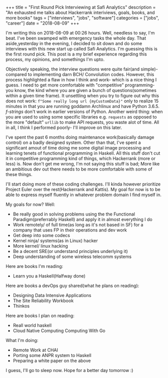 +++
title = "First Round Pick Interviewing at Safi Analytics"
description = "An exhausted me talks about Hackerrank interiviews, goals, books, and more books"
tags = ["interviews", "jobs", "software"]
categories = ["jobs", "career"]
date = "2018-08-09"
+++

I'm writing this on 2018-08-09 at 00:26 hours. Well, needless to say, I'm beat. I've been swamped with emergency tasks the whole day. That aside,yesterday in the evening, I decided to sit down and do some interviews with this new start up called Safi Analytics. I'm guessing this is the first round pick. This post is a my brief experience regarding this process, my opinions, and somethings I'm upto.

Objectively speaking, the interview questions were quite fair(and simple)- compared to implementing darn BCH/ Convolution codes. However, this process highlighted a flaw in how I think and work- which is a nice thing I guess. I need to get more comfortable with "competitive" programming- you know, the kind where you are given a bunch of questions(sometimes within a given time frame). It unsettling when you try to figure out why this does not work: `f"Some really long url {myCustomData}"` only to realize 15 minutes in that you are running goddamn Archlinux and have Python 3.6.5. *f-strings* don't work in earlier versions of Python. Another weird thing: when you are used to using some specific libraries e.g. `requests` as opposed to the more "default" `urllib` to make API requests, you waste alot of time. All in all, I think I performed poorly- I'll improve on this later.

I've spent the past 6 months doing maintenance work(basically damage control) on a badly designed system. Other than that, I've spent a significant amout of time doing me some digital image processing and learning tenets of functional programming in Haskell. All this stuff don't cut it in competitive programming kind of things, which Hackerrank (more or less) is. Now don't get me wrong, I'm not saying this stuff is bad; More like an ambitious dev out there needs to be more comfortable with some of these things.

I'll start doing more of these coding challenges. I'll kinda however prioritize Project Euler over the rest(Hackerrank and Kattis). My goal for now is to be able to express myself fluently in whatever problem domain I find myself in. 

My goals for now? Well:
+ Be really good in solving problems using the the Functional Paradigm(preferrably Haskell) and apply it in almost everything I do
+ Work remotely/ of full time(as long as it's not based in SF) for a company that uses FP in their operations and dev work
+ Get deep into some codecs
+ Kernel ninja/ systems(as in Linux) hacker
+ More kernel/ linux hacking
+ Be a decent SRE(or understand principles underlying it)
+ Deep understanding of some wireless telecomm systems

Here are books I'm reading:
+ Learn you a Haskell(Halfway done)

Here are books a devOps guy shared(what he plans on reading):
+ Designing Data Intensive Applications
+ The Site Reliability Workbook
+ Thinkos

Here are books I plan on reading:
+ Reall world haskell
+ Cloud Native Computing Computing With Go

What I'm doing:
+ Remote Work at CHAI
+ Porting some ANPR system to Haskell
+ Preparing a white paper on the above

I guess, I'll go to sleep now. Hope for a better day tomorrow :)
